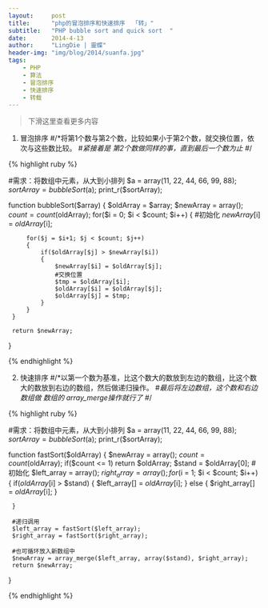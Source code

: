 ```yaml
---
layout:     post
title:      "php的冒泡排序和快速排序  「转」"
subtitle:   "PHP bubble sort and quick sort  "
date:       2014-4-13
author:     "LingDie | 靈蝶"
header-img: "img/blog/2014/suanfa.jpg"
tags:
    - PHP
    - 算法
    - 冒泡排序
    - 快速排序
    - 转载
---
```


> 下滑这里查看更多内容

1. 冒泡排序
  #/*将第1个数与第2个数，比较如果小于第2个数，就交换位置，依次与这些数比较。
   #*紧接着是 第2个数做同样的事，直到最后一个数为止
   #*/

{% highlight ruby %}

#需求：将数组中元素，从大到小排列
$a = array(11, 22, 44, 66, 99, 88);
$sortArray = bubbleSort($a);
print_r($sortArray);
  

 function bubbleSort($array)
 {
     $oldArray = $array;
     $newArray = array();
     $count = count($oldArray);
     for($i = 0; $i < $count; $i++)
     {
         #初始化
         $newArray[$i] = $oldArray[$i];

         for($j = $i+1; $j < $count; $j++)
         {
             if($oldArray[$j] > $newArray[$i])
             {
                 $newArray[$i] = $oldArray[$j];
                 #交换位置
                 $tmp = $oldArray[$i];
                 $oldArray[$i] = $oldArray[$j];
                 $oldArray[$j] = $tmp;
             }
         }
     }

     return $newArray;
 }

{% endhighlight %}

 2. 快速排序
  #/*以第一个数为基准，比这个数大的数放到左边的数组，比这个数大的数放到右边的数组，然后做递归操作。
   #*最后将左边数组，这个数和右边数组做 数组的 array_merge操作就行了
   #*/

{% highlight ruby %}

#需求：将数组中元素，从大到小排列
$a = array(11, 22, 44, 66, 99, 88);
$sortArray = bubbleSort($a);
print_r($sortArray); 

 function fastSort($oldArray)
 {
     $newArray = array();
     $count = count($oldArray);
     if($count <= 1) return $oldArray;
     $stand = $oldArray[0];
     #初始化
     $left_array = array();
     $right_array = array();
     for($i = 1; $i < $count; $i++)
     {
         if($oldArray[$i] > $stand)
         {
            $left_array[] = $oldArray[$i];
         }
         else
         {
            $right_array[] = $oldArray[$i];
         }

     }

     #递归调用
     $left_array = fastSort($left_array);
     $right_array = fastSort($right_array);
     
     #也可循环放入新数组中
     $newArray = array_merge($left_array, array($stand), $right_array);
     return $newArray;
 }
 
 {% endhighlight %} 